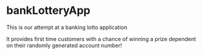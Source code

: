 # bankLotteryApp
This is our attempt at a banking lotto application

It provides first time customers with a chance of winning a prize dependent on their randomly generated account number!
